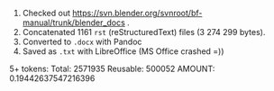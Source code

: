 1. Checked out https://svn.blender.org/svnroot/bf-manual/trunk/blender_docs .
2. Concatenated 1161 `rst` (reStructuredText) files (3 274 299 bytes).
3. Converted to `.docx` with Pandoc
4. Saved as `.txt` with LibreOffice (MS Office crashed =))

5+ tokens: Total: 2571935 Reusable: 500052 AMOUNT: 0.19442637547216396
